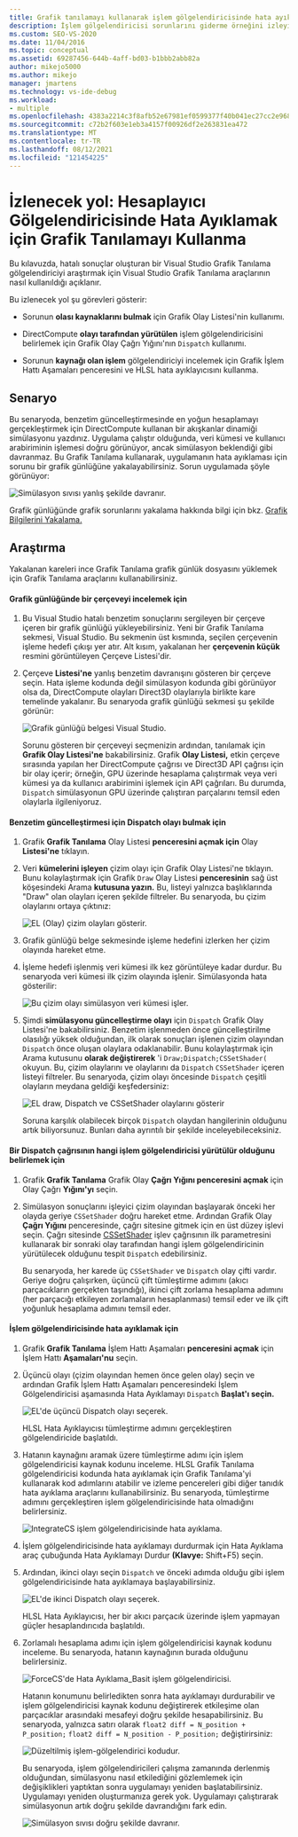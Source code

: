 ```yaml
---
title: Grafik tanılamayı kullanarak işlem gölgelendiricisinde hata ayıklama
description: İşlem gölgelendiricisi sorunlarını giderme örneğini izleyin. Grafik Olay Listesi, Grafik Olay Çağrı Yığını ve Grafik İşlem Hattı Aşamaları'nın kullanımını görüyorsunuz.
ms.custom: SEO-VS-2020
ms.date: 11/04/2016
ms.topic: conceptual
ms.assetid: 69287456-644b-4aff-bd03-b1bbb2abb82a
author: mikejo5000
ms.author: mikejo
manager: jmartens
ms.technology: vs-ide-debug
ms.workload:
- multiple
ms.openlocfilehash: 4383a2214c3f8afb52e67981ef0599377f40b041ec27cc2e968d3d022fa78b87
ms.sourcegitcommit: c72b2f603e1eb3a4157f00926df2e263831ea472
ms.translationtype: MT
ms.contentlocale: tr-TR
ms.lasthandoff: 08/12/2021
ms.locfileid: "121454225"
---
```

# <a name="walkthrough-using-graphics-diagnostics-to-debug-a-compute-shader"></a>İzlenecek yol: Hesaplayıcı Gölgelendiricisinde Hata Ayıklamak için Grafik Tanılamayı Kullanma
Bu kılavuzda, hatalı sonuçlar oluşturan bir Visual Studio Grafik Tanılama gölgelendiriciyi araştırmak için Visual Studio Grafik Tanılama araçlarının nasıl kullanıldığı açıklanır.

 Bu izlenecek yol şu görevleri gösterir:

- Sorunun **olası kaynaklarını bulmak** için Grafik Olay Listesi'nin kullanımı.

- DirectCompute **olayı tarafından yürütülen** işlem gölgelendiricisini belirlemek için Grafik Olay Çağrı Yığını'nın `Dispatch` kullanımı.

- Sorunun **kaynağı olan işlem** gölgelendiriciyi incelemek için Grafik İşlem Hattı Aşamaları penceresini ve HLSL hata ayıklayıcısını kullanma.

## <a name="scenario"></a>Senaryo
 Bu senaryoda, benzetim güncelleştirmesinde en yoğun hesaplamayı gerçekleştirmek için DirectCompute kullanan bir akışkanlar dinamiği simülasyonu yazdınız. Uygulama çalıştır olduğunda, veri kümesi ve kullanıcı arabiriminin işlemesi doğru görünüyor, ancak simülasyon beklendiği gibi davranmaz. Bu Grafik Tanılama kullanarak, uygulamanın hata ayıklaması için sorunu bir grafik günlüğüne yakalayabilirsiniz. Sorun uygulamada şöyle görünüyor:

 ![Simülasyon sıvısı yanlış şekilde davranır.](media/gfx_diag_demo_compute_shader_fluid_problem.png "gfx_diag_demo_compute_shader_fluid_problem")

 Grafik günlüğünde grafik sorunlarını yakalama hakkında bilgi için bkz. [Grafik Bilgilerini Yakalama.](capturing-graphics-information.md)

## <a name="investigation"></a>Araştırma
 Yakalanan kareleri ince Grafik Tanılama grafik günlük dosyasını yüklemek için Grafik Tanılama araçlarını kullanabilirsiniz.

#### <a name="to-examine-a-frame-in-a-graphics-log"></a>Grafik günlüğünde bir çerçeveyi incelemek için

1. Bu Visual Studio hatalı benzetim sonuçlarını sergileyen bir çerçeve içeren bir grafik günlüğü yükleyebilirsiniz. Yeni bir Grafik Tanılama sekmesi, Visual Studio. Bu sekmenin üst kısmında, seçilen çerçevenin işleme hedefi çıkışı yer atır. Alt kısım, yakalanan her **çerçevenin küçük** resmini görüntüleyen Çerçeve Listesi'dir.

2. Çerçeve **Listesi'ne** yanlış benzetim davranışını gösteren bir çerçeve seçin. Hata işleme kodunda değil simülasyon kodunda gibi görünüyor olsa da, DirectCompute olayları Direct3D olaylarıyla birlikte kare temelinde yakalanır. Bu senaryoda grafik günlüğü sekmesi şu şekilde görünür:

    ![Grafik günlüğü belgesi Visual Studio.](media/gfx_diag_demo_compute_shader_fluid_step_1.png "gfx_diag_demo_compute_shader_fluid_step_1")

   Sorunu gösteren bir çerçeveyi seçmenizin ardından, tanılamak için **Grafik Olay Listesi'ne** bakabilirsiniz. Grafik **Olay Listesi,** etkin çerçeve sırasında yapılan her DirectCompute çağrısı ve Direct3D API çağrısı için bir olay içerir; örneğin, GPU üzerinde hesaplama çalıştırmak veya veri kümesi ya da kullanıcı arabirimini işlemek için API çağrıları. Bu durumda, `Dispatch` simülasyonun GPU üzerinde çalıştıran parçalarını temsil eden olaylarla ilgileniyoruz.

#### <a name="to-find-the-dispatch-event-for-the-simulation-update"></a>Benzetim güncelleştirmesi için Dispatch olayı bulmak için

1. Grafik **Grafik Tanılama** Olay Listesi **penceresini açmak için** Olay **Listesi'ne** tıklayın.

2. Veri **kümelerini işleyen** çizim olayı için Grafik Olay Listesi'ne tıklayın. Bunu kolaylaştırmak için Grafik `Draw` Olay Listesi **penceresinin** sağ üst köşesindeki Arama **kutusuna yazın.** Bu, listeyi yalnızca başlıklarında "Draw" olan olayları içeren şekilde filtreler. Bu senaryoda, bu çizim olaylarını ortaya çıktınız:

    ![EL &#40;Olay&#41; çizim olayları gösterir.](media/gfx_diag_demo_compute_shader_fluid_step_2.png "gfx_diag_demo_compute_shader_fluid_step_2")

3. Grafik günlüğü belge sekmesinde işleme hedefini izlerken her çizim olayında hareket etme.

4. İşleme hedefi işlenmiş veri kümesi ilk kez görüntüleye kadar durdur. Bu senaryoda veri kümesi ilk çizim olayında işlenir. Simülasyonda hata gösterilir:

    ![Bu çizim olayı simülasyon veri kümesi işler.](media/gfx_diag_demo_compute_shader_fluid_step_3.png "gfx_diag_demo_compute_shader_fluid_step_3")

5. Şimdi **simülasyonu güncelleştirme olayı** için `Dispatch` Grafik Olay Listesi'ne bakabilirsiniz. Benzetim işlenmeden önce güncelleştirilme olasılığı yüksek olduğundan, ilk olarak sonuçları işlenen çizim olayından `Dispatch` önce oluşan olaylara odaklanabilir. Bunu kolaylaştırmak için Arama kutusunu **olarak değiştirerek** 'i `Draw;Dispatch;CSSetShader(` okuyun. Bu, çizim olaylarını ve olaylarını da `Dispatch` `CSSetShader` içeren listeyi filtreler. Bu senaryoda, çizim olayı öncesinde `Dispatch` çeşitli olayların meydana geldiği keşfedersiniz:

    ![EL draw, Dispatch ve CSSetShader olaylarını gösterir](media/gfx_diag_demo_compute_shader_fluid_step_4.png "gfx_diag_demo_compute_shader_fluid_step_4")

   Soruna karşılık olabilecek birçok `Dispatch` olaydan hangilerinin olduğunu artık biliyorsunuz. Bunları daha ayrıntılı bir şekilde inceleyebileceksiniz.

#### <a name="to-determine-which-compute-shader-a-dispatch-call-executes"></a>Bir Dispatch çağrısının hangi işlem gölgelendiricisi yürütülür olduğunu belirlemek için

1. Grafik **Grafik Tanılama** Grafik Olay **Çağrı Yığını penceresini açmak** için Olay Çağrı **Yığını'yı** seçin.

2. Simülasyon sonuçlarını işleyici çizim olayından başlayarak önceki her olayda geriye `CSSetShader` doğru hareket etme. Ardından Grafik Olay **Çağrı Yığını** penceresinde, çağrı sitesine gitmek için en üst düzey işlevi seçin. Çağrı sitesinde [CSSetShader](/windows/desktop/api/d3d11/nf-d3d11-id3d11devicecontext-cssetshader) işlev çağrısının ilk parametresini kullanarak bir sonraki olay tarafından hangi işlem gölgelendiricinin yürütülecek olduğunu tespit `Dispatch` edebilirsiniz.

   Bu senaryoda, her karede üç `CSSetShader` ve `Dispatch` olay çifti vardır. Geriye doğru çalışırken, üçüncü çift tümleştirme adımını (akıcı parçacıkların gerçekten taşındığı), ikinci çift zorlama hesaplama adımını (her parçacığı etkileyen zorlamaların hesaplanması) temsil eder ve ilk çift yoğunluk hesaplama adımını temsil eder.

#### <a name="to-debug-the-compute-shader"></a>İşlem gölgelendiricisinde hata ayıklamak için

1. Grafik **Grafik Tanılama** İşlem Hattı Aşamaları **penceresini açmak** için İşlem Hattı **Aşamaları'nu** seçin.

2. Üçüncü olayı (çizim olayından hemen önce gelen olay) seçin ve ardından Grafik İşlem Hattı Aşamaları penceresindeki İşlem Gölgelendiricisi aşamasında Hata Ayıklamayı `Dispatch` **Başlat'ı seçin.**  

    ![EL'de üçüncü Dispatch olayı seçerek.](media/gfx_diag_demo_compute_shader_fluid_step_6.png "gfx_diag_demo_compute_shader_fluid_step_6")

    HLSL Hata Ayıklayıcısı tümleştirme adımını gerçekleştiren gölgelendiricide başlatıldı.

3. Hatanın kaynağını aramak üzere tümleştirme adımı için işlem gölgelendiricisi kaynak kodunu inceleme. HLSL Grafik Tanılama gölgelendiricisi kodunda hata ayıklamak için Grafik Tanılama'yi kullanarak kod adımlarını atabilir ve izleme pencereleri gibi diğer tanıdık hata ayıklama araçlarını kullanabilirsiniz. Bu senaryoda, tümleştirme adımını gerçekleştiren işlem gölgelendiricisinde hata olmadığını belirlersiniz.

    ![IntegrateCS işlem gölgelendiricisinde hata ayıklama.](media/gfx_diag_demo_compute_shader_fluid_step_7.png "gfx_diag_demo_compute_shader_fluid_step_7")

4. İşlem gölgelendiricisinde hata ayıklamayı  durdurmak için Hata Ayıklama araç çubuğunda Hata Ayıklamayı Durdur **(Klavye:** Shift+F5) seçin.

5. Ardından, ikinci olayı seçin `Dispatch` ve önceki adımda olduğu gibi işlem gölgelendiricisinde hata ayıklamaya başlayabilirsiniz.

    ![EL'de ikinci Dispatch olayı seçerek.](media/gfx_diag_demo_compute_shader_fluid_step_8.png "gfx_diag_demo_compute_shader_fluid_step_8")

    HLSL Hata Ayıklayıcısı, her bir akıcı parçacık üzerinde işlem yapmayan güçler hesaplandırıcıda başlatıldı.

6. Zorlamalı hesaplama adımı için işlem gölgelendiricisi kaynak kodunu inceleme. Bu senaryoda, hatanın kaynağının burada olduğunu belirlersiniz.

    ![ForceCS'de Hata Ayıklama&#95;Basit işlem gölgelendiricisi.](media/gfx_diag_demo_compute_shader_fluid_step_9.png "gfx_diag_demo_compute_shader_fluid_step_9")

   Hatanın konumunu belirledikten sonra hata ayıklamayı durdurabilir ve işlem gölgelendiricisi kaynak kodunu değiştirerek etkileşime olan parçacıklar arasındaki mesafeyi doğru şekilde hesapabilirsiniz. Bu senaryoda, yalnızca satırı olarak `float2 diff = N_position + P_position;` `float2 diff = N_position - P_position;` değiştirirsiniz:

   ![Düzeltilmiş işlem&#45;gölgelendirici kodudur.](media/gfx_diag_demo_compute_shader_fluid_step_10.png "gfx_diag_demo_compute_shader_fluid_step_10")

   Bu senaryoda, işlem gölgelendiricileri çalışma zamanında derlenmiş olduğundan, simülasyonu nasıl etkilediğini gözlemlemek için değişiklikleri yaptıktan sonra uygulamayı yeniden başlatabilirsiniz. Uygulamayı yeniden oluşturmanıza gerek yok. Uygulamayı çalıştırarak simülasyonun artık doğru şekilde davrandığını fark edin.

   ![Simülasyon sıvısı doğru şekilde davranır.](media/gfx_diag_demo_compute_shader_fluid_resolution.png "gfx_diag_demo_compute_shader_fluid_resolution")